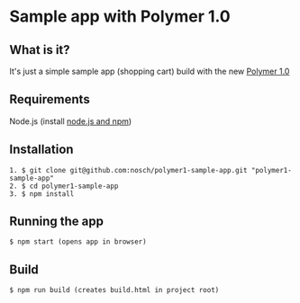 # Sample app with Polymer 1.0
 
## What is it?

It's just a simple sample app (shopping cart) build with the new [Polymer 1.0](https://www.polymer-project.org/1.0/ "Polymer 1.0")

## Requirements

  Node.js (install [node.js and npm](http://nodejs.org/download/ "Download node.js"))
  
## Installation

    1. $ git clone git@github.com:nosch/polymer1-sample-app.git "polymer1-sample-app"
    2. $ cd polymer1-sample-app
    3. $ npm install

## Running the app

    $ npm start (opens app in browser)

## Build

    $ npm run build (creates build.html in project root)
